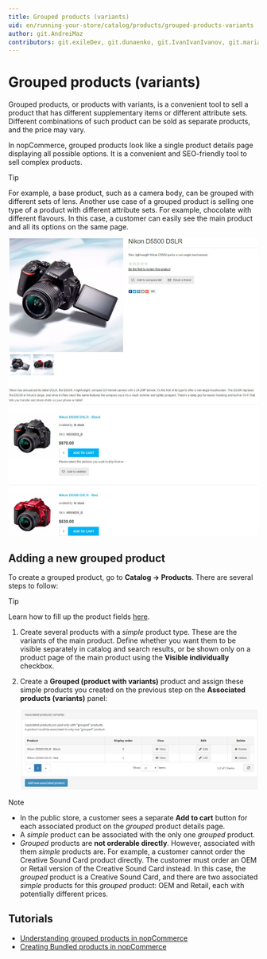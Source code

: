 ```yaml
---
title: Grouped products (variants)
uid: en/running-your-store/catalog/products/grouped-products-variants
author: git.AndreiMaz
contributors: git.exileDev, git.dunaenko, git.IvanIvanIvanov, git.mariannk
---
```


# Grouped products (variants)

Grouped products, or products with variants, is a convenient tool to sell a product that has different supplementary items or different attribute sets. Different combinations of such product can be sold as separate products, and the price may vary.

In nopCommerce, grouped products look like a single product details page displaying all possible options. It is a convenient and SEO-friendly tool to sell complex products.

> [!TIP]
>
> For example, a base product, such as a camera body, can be grouped with different sets of lens. Another use case of a grouped product is selling one type of a product with different attribute sets. For example, chocolate with different flavours. In this case, a customer can easily see the main product and all its options on the same page.

![Grouped](_static/grouped-products-variants/grouped.jpg)

## Adding a new grouped product

To create a grouped product, go to **Catalog → Products**. There are several steps to follow:

  > [!TIP]
  >
  > Learn how to fill up the product fields [here](xref:en/running-your-store/catalog/products/add-product-for-beginners).

1. Create several products with a *simple* product type. These are the variants of the main product. Define whether you want them to be visible separately in catalog and search results, or be shown only on a product page of the main product using the **Visible individually** checkbox.
1. Create a **Grouped (product with variants)** product and assign these simple products you created on the previous step on the **Associated products (variants)** panel:

    ![variants](_static/grouped-products-variants/variants.png)

> [!NOTE]
> 
> - In the public store, a customer sees a separate **Add to cart** button for each associated product on the *grouped* product details page.
> - A *simple* product can be associated with the only one *grouped* product.
> - *Grouped* products are **not orderable directly**. However, associated with them *simple* products are. For example, a customer cannot order the Creative Sound Card product directly. The customer must order an OEM or Retail version of the Creative Sound Card instead. In this case, the *grouped* product is a Creative Sound Card, and there are two associated *simple* products for this *grouped* product: OEM and Retail, each with potentially different prices.

## Tutorials

- [Understanding grouped products in nopCommerce](https://www.youtube.com/watch?v=B1UdxXf_jmE)
- [Creating Bundled products in nopCommerce](https://www.youtube.com/watch?v=sf9jP6KFcko)
